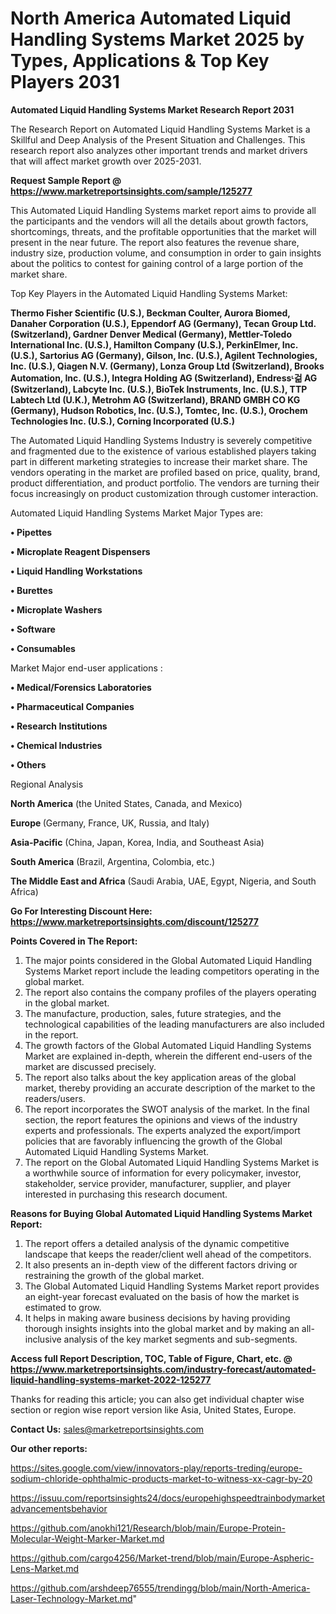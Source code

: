 # North America Automated Liquid Handling Systems Market 2025 by Types, Applications & Top Key Players 2031

<strong>Automated Liquid Handling Systems Market Research Report 2031</strong>

The Research Report on Automated Liquid Handling Systems Market is a Skillful and Deep Analysis of the Present Situation and Challenges. This research report also analyzes other important trends and market drivers that will affect market growth over 2025-2031.

<strong>Request Sample Report @ <a href=https://www.marketreportsinsights.com/sample/125277>https://www.marketreportsinsights.com/sample/125277</a></strong>

This Automated Liquid Handling Systems market report aims to provide all the participants and the vendors will all the details about growth factors, shortcomings, threats, and the profitable opportunities that the market will present in the near future. The report also features the revenue share, industry size, production volume, and consumption in order to gain insights about the politics to contest for gaining control of a large portion of the market share.

Top Key Players in the Automated Liquid Handling Systems Market:

<strong>Thermo Fisher Scientific (U.S.), Beckman Coulter, Aurora Biomed, Danaher Corporation (U.S.), Eppendorf AG (Germany), Tecan Group Ltd. (Switzerland), Gardner Denver Medical (Germany), Mettler-Toledo International Inc. (U.S.), Hamilton Company (U.S.), PerkinElmer, Inc. (U.S.), Sartorius AG (Germany), Gilson, Inc. (U.S.), Agilent Technologies, Inc. (U.S.), Qiagen N.V. (Germany), Lonza Group Ltd (Switzerland), Brooks Automation, Inc. (U.S.), Integra Holding AG (Switzerland), Endressᶫ걺 AG (Switzerland), Labcyte Inc. (U.S.), BioTek Instruments, Inc. (U.S.), TTP Labtech Ltd (U.K.), Metrohm AG (Switzerland), BRAND GMBH  CO KG (Germany), Hudson Robotics, Inc. (U.S.), Tomtec, Inc. (U.S.), Orochem Technologies Inc. (U.S.), Corning Incorporated (U.S.)</strong>

The Automated Liquid Handling Systems Industry is severely competitive and fragmented due to the existence of various established players taking part in different marketing strategies to increase their market share. The vendors operating in the market are profiled based on price, quality, brand, product differentiation, and product portfolio. The vendors are turning their focus increasingly on product customization through customer interaction.

Automated Liquid Handling Systems Market Major Types are:

<strong>• Pipettes

• Microplate Reagent Dispensers

• Liquid Handling Workstations

• Burettes

• Microplate Washers

• Software

• Consumables</strong>

Market Major end-user applications :

<strong>• Medical/Forensics Laboratories

• Pharmaceutical Companies

• Research Institutions

• Chemical Industries

• Others</strong>

Regional Analysis

</u><strong><b>North America</b></strong> (the United States, Canada, and Mexico)

<strong><b>Europe </b></strong>(Germany, France, UK, Russia, and Italy)

<strong><b>Asia-Pacific</b></strong> (China, Japan, Korea, India, and Southeast Asia)

<strong><b>South America</b></strong> (Brazil, Argentina, Colombia, etc.)

<strong><b>The Middle East and Africa</b></strong> (Saudi Arabia, UAE, Egypt, Nigeria, and South Africa)

<strong>Go For Interesting Discount Here: <a href=https://www.marketreportsinsights.com/discount/125277>https://www.marketreportsinsights.com/discount/125277</a></strong>

<strong>Points Covered in The Report:</strong>
<ol>
  <li>The major points considered in the Global Automated Liquid Handling Systems Market report include the leading competitors operating in the global market.</li>
  <li>The report also contains the company profiles of the players operating in the global market.</li>
  <li>The manufacture, production, sales, future strategies, and the technological capabilities of the leading manufacturers are also included in the report.</li>
  <li>The growth factors of the Global Automated Liquid Handling Systems Market are explained in-depth, wherein the different end-users of the market are discussed precisely.</li>
  <li>The report also talks about the key application areas of the global market, thereby providing an accurate description of the market to the readers/users.</li>
  <li>The report incorporates the SWOT analysis of the market. In the final section, the report features the opinions and views of the industry experts and professionals. The experts analyzed the export/import policies that are favorably influencing the growth of the Global Automated Liquid Handling Systems Market.</li>
  <li>The report on the Global Automated Liquid Handling Systems Market is a worthwhile source of information for every policymaker, investor, stakeholder, service provider, manufacturer, supplier, and player interested in purchasing this research document.</li>
</ol>
<strong>Reasons for Buying Global Automated Liquid Handling Systems Market Report:</strong>

<ol>
  <li>The report offers a detailed analysis of the dynamic competitive landscape that keeps the reader/client well ahead of the competitors.</li>
  <li>It also presents an in-depth view of the different factors driving or restraining the growth of the global market.</li>
  <li>The Global Automated Liquid Handling Systems Market report provides an eight-year forecast evaluated on the basis of how the market is estimated to grow.</li>
  <li>It helps in making aware business decisions by having providing thorough insights insights into the global market and by making an all-inclusive analysis of the key market segments and sub-segments.</li>
</ol>
<strong>Access full Report Description, TOC, Table of Figure, Chart, etc. @ <a href=https://www.marketreportsinsights.com/industry-forecast/automated-liquid-handling-systems-market-2022-125277>https://www.marketreportsinsights.com/industry-forecast/automated-liquid-handling-systems-market-2022-125277</a></strong>


Thanks for reading this article; you can also get individual chapter wise section or region wise report version like Asia, United States, Europe.

<strong>Contact Us:</strong>
sales@marketreportsinsights.com

<strong>Our other reports:</strong>

<a href=https://sites.google.com/view/innovators-play/reports-treding/europe-sodium-chloride-ophthalmic-products-market-to-witness-xx-cagr-by-20>https://sites.google.com/view/innovators-play/reports-treding/europe-sodium-chloride-ophthalmic-products-market-to-witness-xx-cagr-by-20</a>

<a href=https://issuu.com/reportsinsights24/docs/europehighspeedtrainbodymarketadvancementsbehavior>https://issuu.com/reportsinsights24/docs/europehighspeedtrainbodymarketadvancementsbehavior</a>

<a href=https://github.com/anokhi121/Research/blob/main/Europe-Protein-Molecular-Weight-Marker-Market.md>https://github.com/anokhi121/Research/blob/main/Europe-Protein-Molecular-Weight-Marker-Market.md</a>

<a href=https://github.com/cargo4256/Market-trend/blob/main/Europe-Aspheric-Lens-Market.md>https://github.com/cargo4256/Market-trend/blob/main/Europe-Aspheric-Lens-Market.md</a>

<a href=https://github.com/arshdeep76555/trendingg/blob/main/North-America-Laser-Technology-Market.md>https://github.com/arshdeep76555/trendingg/blob/main/North-America-Laser-Technology-Market.md</a>"
